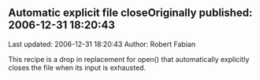 ## Automatic explicit file closeOriginally published: 2006-12-31 18:20:43 
Last updated: 2006-12-31 18:20:43 
Author: Robert Fabian 
 
This recipe is a drop in replacement for open() that automatically explicitly closes the file when its input is exhausted.
